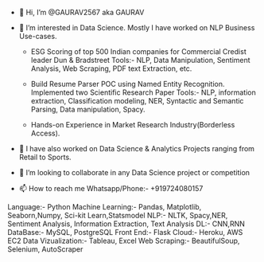 - 👋 Hi, I’m @GAURAV2567 aka GAURAV
- 👀 I’m interested in Data Science. Mostly I have worked on NLP Business Use-cases.
    - ESG Scoring of top 500 Indian companies for Commercial Credist
      leader Dun & Bradstreet
      Tools:- NLP, Data Manipulation, Sentiment Analysis, Web Scraping, PDF text Extraction, etc.

   - Build Resume Parser POC using Named Entity Recognition.
     Implemented two Scientific Research Paper
     Tools:- NLP, information extraction, Classification modeling, NER, Syntactic and Semantic Parsing, Data manipulation, Spacy.
    
   - Hands-on Experience in Market Research Industry(Borderless Access).
    
- 🌱 I have also worked on Data Science & Analytics Projects ranging from Retail to Sports.
- 💞️ I’m looking to collaborate in any Data Science project or competition
- 📫 How to reach me Whatsapp/Phone:- +919724080157

Language:- Python
Machine Learning:- Pandas, Matplotlib, Seaborn,Numpy, Sci-kit Learn,Statsmodel
NLP:- NLTK, Spacy,NER, Sentiment Analysis, Information Extraction, Text Analysis
DL:- CNN,RNN
DataBase:- MySQL, PostgreSQL
Front End:- Flask
Cloud:- Heroku, AWS EC2
Data Vizualization:- Tableau, Excel
Web Scraping:- BeautifulSoup, Selenium, AutoScraper

<!---
GAURAV2567/GAURAV2567 is a ✨ special ✨ repository because its `README.md` (this file) appears on your GitHub profile.
You can click the Preview link to take a look at your changes.
--->
